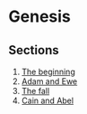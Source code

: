 # Genesis

## Sections

1. [The beginning](./1/)
2. [Adam and Ewe](./2/)
3. [The fall](./3/)
4. [Cain and Abel](./4/)
